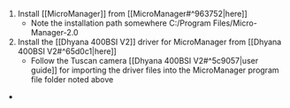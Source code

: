 1. Install [[MicroManager]] from [[MicroManager#^963752|here]]
	- Note the installation path somewhere C:/Program Files/Micro-Manager-2.0
2. Install the [[Dhyana 400BSI V2]]  driver for MicroManager from [[Dhyana 400BSI V2#^65d0c1|here]]
	- Follow the Tuscan camera [[Dhyana 400BSI V2#^5c9057|user guide]] for importing the driver files into the MicroManager program file folder noted above
- 



